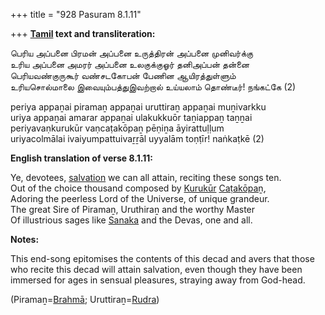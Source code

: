 +++
title = "928 Pasuram 8.1.11"

+++
**[Tamil](/definition/tamil#history "show Tamil definitions") text and transliteration:**

பெரிய அப்பனை பிரமன் அப்பனை உருத்திரன் அப்பனை முனிவர்க்கு  
உரிய அப்பனை அமரர் அப்பனை உலகுக்குஓர் தனிஅப்பன் தன்னை  
பெரியவண்குருகூர் வண்சடகோபன் பேணின ஆயிரத்துள்ளும்  
உரியசொல்மாலை இவையும்பத்துஇவற்றால் உய்யலாம் தொண்டீர்! நங்கட்கே (2)

periya appaṉai piramaṉ appaṉai uruttiraṉ appaṉai muṉivarkku  
uriya appaṉai amarar appaṉai ulakukkuōr taṉiappaṉ taṉṉai  
periyavaṇkurukūr vaṇcaṭakōpaṉ pēṇiṉa āyirattuḷḷum  
uriyacolmālai ivaiyumpattuivaṟṟāl uyyalām toṇṭīr! naṅkaṭkē (2)

**English translation of verse 8.1.11:**

Ye, devotees, [salvation](/definition/salvation#history "show salvation definitions") we can all attain, reciting these songs ten.  
Out of the choice thousand composed by [Kurukūr](/definition/kurukur#vaishnavism "show Kurukūr definitions") [Caṭakōpaṉ](/definition/catakopan#vaishnavism "show Caṭakōpaṉ definitions"),  
Adoring the peerless Lord of the Universe, of unique grandeur.  
The great Sire of Piramaṉ, Uruthiraṉ and the worthy Master  
Of illustrious sages like [Sanaka](/definition/sanaka#vaishnavism "show Sanaka definitions") and the Devas, one and all.

**Notes:**

This end-song epitomises the contents of this decad and avers that those who recite this decad will attain salvation, even though they have been immersed for ages in sensual pleasures, straying away from God-head.

(Piramaṉ=[Brahmā](/definition/brahma#vaishnavism "show Brahmā definitions"); Uruttiraṉ=[Rudra](/definition/rudra#vaishnavism "show Rudra definitions"))


